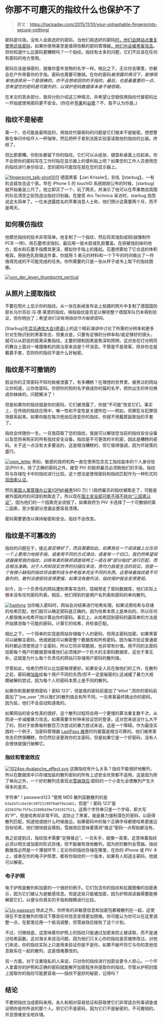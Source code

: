 # 你那不可磨灭的指纹什么也保护不了

> 原文：<https://hackaday.com/2015/11/10/your-unhashable-fingerprints-secure-nothing/>

密码是垃圾。没有人会挑选好的密码，当他们挑选好的密码[时，他们会跨站点重复使用这些密码](https://www.lightbluetouchpaper.org/2011/02/09/measuring-password-re-use-empirically/)，如果你使用甚至是值得信赖的密码管理器[，他们也会被黑客攻击](http://arstechnica.com/security/2015/11/hacking-tool-swipes-encrypted-credentials-from-password-manager/)。但你知道什么比密码更糟糕吗？一个指纹。指纹有太多的问题，它们不应该在任何有密码的地方使用。

密码应该是保密的，就像你童年宠物的名字一样。相比之下，无论你去哪里，你都会在户外带着你的手指。密码也需要可撤销。在你的密码*被泄露的情况下，能够简单地选择另一个是很棒的。你不会想收回你的手指的。最后，也是最重要的一点，您希望您的密码是可散列的，以保护密码数据库本身不被窃取。*

在本文的其余部分，我将分别介绍这三种情况，并希望让您相信用指纹代替密码比一开始就使用密码更不安全。(你在听[苹果](http://www.digitaltrends.com/opinion/apple-iphone-5s-fingerprint-scanner/)和[谷歌](http://bgr.com/2015/05/28/android-m-fingerprint-password-manager-app/)？不，我不认为你是。)

## 指纹不是秘密

第一个，也可能是最明显的，用指纹代替密码的问题是它们根本不是秘密。想想警察在审问中给坏人一杯咖啡，然后把杯子拿到法医实验室读取他的指纹的比喻。终结了。

但比那更糟。你到处都留下你的指纹。它们可以从纸张、键盘和桌面上捡起来。你不会把你的密码写在工作时贴在显示器上的便利贴上吧？如果您的工作人员使用您的指纹进行身份验证，您的密码可能现在就在您的显示器上。

[![fingerprint_talk-shot0011](img/f761e2aa739ebafc0635aaed93d00919.png)](https://hackaday.com/wp-content/uploads/2015/11/fingerprint_talk-shot0011.jpg) 德国黑客【Jan Krissler】，别名【starbug】，一有机会就攻击这个家。早在 iPhone 5 的 touchID 系统刚刚公布的时候，[starbug]就开始垂涎三尺了。他立即买了一个，玩了两天，并演示了他可以在苹果商店周围的队伍清空之前伪造出指纹识别器。在接受 Ars Technica 采访时，starbug 抱怨说这太简单了。一位未透露姓名的苹果消息人士称，他们预计这需要两个月，而不是两天。

## 如何模仿指纹

他模仿指纹的技术非常简单。他复制了一个指纹，然后将其蚀刻成铜(就像制作 PCB 一样)，用石墨喷涂蚀刻，最后用一层木胶或乳胶覆盖。在铜被蚀刻掉的地方，胶水和石墨手指模具更深，模拟你手指上的隆起。石墨喷雾给了它合适的体积电容。用肤色乳胶做这件事，你就用 5 美元的材料和一个下午的时间做出了一件值得完成的不可能完成的任务。你所需要的只是一张从杯子或书上取下的指纹图像。

[![von_der_leyen_thumbprint_vertical](img/b469fec9792a3e30c7afccd4b12c50f7.png)](https://hackaday.com/wp-content/uploads/2015/11/von_der_leyen_thumbprint_vertical.png)

## 从照片上提取指纹

不要在照片上显示你的指纹。从一张在新闻发布会上拍摄的照片中复制了德国国防部长乌尔苏拉·冯·德·莱恩的指纹。拇指指纹是否足以解锁整个德国军队仍未得到验证，但你明白了；希望*他们没有用指纹作为秘密密码。*

[Starbug]在[混沌通信大会(德语)](https://media.ccc.de/v/gpn15-6728-ich_sehe_also_bin_ich_du#video)上的这个精彩演讲中讨论了所需的分辨率和更多针对生物识别的黑客攻击，但重点是，只要有足够的分辨率和/或足够好的镜头，就可以从舒适的距离采集指纹。主要的限制因素是焦深和照明，这对坐在灯光明亮的舞台上面对一堆摄像机的政治家来说是个坏消息。不管是不是政客，除非你总是戴着手套，否则你的指纹不是什么好秘密。

## 指纹是不可撤销的

假设你的正常密码不知何故被泄露了。有多糟糕？在理想的世界里，被黑过的网站让你知道，让你改密码。你把你的狗的名字换成你的猫的名字，把你出生的年份换成你妹妹的。问题解决了！

但是如果你的指纹就是你的密码，它们被泄露了，你就“不可能”改变它们。事实上，在传统的指纹应用中，唯一性和不变性是关键所在——例如，将罪犯与犯罪现场联系起来。如果你能在每次抢劫后改变你的指纹，你就不用戴那副笨拙的手套了。

指纹会伴随你一生。一旦我窃取了您的指纹，我就可以解锁您当前的指纹安全设备以及您将来购买的所有指纹安全设备。指纹是不可更改的半机密，因此是糟糕的密码。关于这一点没有太多要说的，这是相当糟糕的，但它值得强调，因为坏政策的盛行。

[![opm_letter](img/3e90d1e6774453e1fd0cd28ac4a9f8dc.png)](https://hackaday.com/wp-content/uploads/2015/11/opm_letter.png) 例如，敏感的政府机构一直在使用包含员工指纹副本的个人身份验证(PIV)卡。除了正确的密码之外，接受 PIV 的联邦雇员必须刷他们的手指，指纹将与存储在卡中的指纹进行比较。这个想法是使用密码和指纹匹配作为一种形式的[双因素认证](https://en.wikipedia.org/wiki/Two-factor_authentication)。

然后[美国人事管理办公室(OPM)被黑](http://www.tomshardware.com/news/opm-5.6-million-stolen-fingerprints,30154.html)560 万(！)政府雇员的指纹被取走了，可能是被外国政府的间谍机构取走了。所以现在[国土安全部可能不得不转向“三因素认证”](http://www.biometricupdate.com/201506/expect-three-factor-authentication-to-be-implemented-following-opm-hack)，因为他们的一个因素完全烧毁了。如果政府为 PIV 卡选择了一个可撤销的第二因素，至少那部分泄漏会更容易清理。

密码需要更改以保持秘密和安全。指纹不会改变。

## 指纹是不可篡改的

指纹的问题在于，接近*就足够好了，而且需要如此。如果我在一个阅读器上比在另一个上更用力地按手指，或者用不同的方式滑动，或者有一个切口，我仍然希望阅读器接受我的指纹。训练有素的联邦调查局特工一直在用“部分指纹”进行匹配，而且相当准确。对于人肉和现实世界的扫描仪来说，势均力敌是生活的现实。但是一个有微小缺陷的指纹将会散列成与参考版本完全不同的东西。这意味着指纹是不可散列的。散列法使密码变得更强，如果没有散列法，指纹保护就会变得更弱。*

如今，当一个负责任的网站遭到黑客攻击时，窃贼带走了密码数据库，他们实际上根本没有任何密码列表。相反，他们得到的是用户名列表和密码的单向散列。

[![hashing](img/890bfe15814680af73d9fd0717357b0b.png)](https://hackaday.com/wp-content/uploads/2015/11/hashing.png) 当你输入密码时，网站会对结果进行哈希处理。如果试用哈希与存储的哈希匹配，他们就可以确定密码是正确的。因为哈希本质上是单向的，所以任何人都很难从哈希开始计算出你的密码。事实上，从哈希回到密码的最简单的方法是开始猜测每个可能的密码，计算它的哈希，并检查匹配。

相比之下，一个简单的实现是网站存储每个人的密码，但用主密码加密。如果黑客可以破解主密码，他或她就可以解密整个数据库和所有密码。因为每次验证普通密码时都必须使用这个主密码，所以它将非常脆弱，也非常有价值。用不同的主密码加密每个用户的数据意味着他们必须维护一个巨大的主密码数据库，这也于事无补。这就是为什么每个负责任的网站只存储用户密码的散列值。

尽管如此，哈希仍然可以比加密做得更好。如果安全人员在做他们的工作，在散列之前，密码被[加盐](https://en.wikipedia.org/wiki/Salt_(cryptography))给每个用户不同的东西(但不一定是秘密的);这减缓了暴力大规模破解的尝试，因为每个人的密码本质上是不同的散列。

如果你和我都使用密码！密码 123”，但是我的密码前面加了“elliot ”,而你的密码前面加了“joe_user ”,所以我们的散列值会有所不同。一旦黑客最终猜出你的密码，因为盐，他们不会自动知道我的。

如果网站的安全性真的很好，这个散列过程将会用一个更慢的算法重复数千次，从而进一步减缓暴力攻击。如果需要半秒钟来验证您的登录，这对您来说没什么大不了的，但对于依靠每秒数百万次尝试的暴力尝试来说，这是一个障碍。作为最佳实践的一个例子，当密码管理器 [LastPass 被黑](https://blog.lastpass.com/2015/06/lastpass-security-notice.html/)时的披露是相当可靠的。他们被黑客攻击仍然很糟糕，你仍然应该更改你的主密码，但是如果它是一个好密码，没有人会很快就强行破解它。

### 指纹和雪崩效应

[![1024px-Avalanche_effect.svg](img/eb27feaf6d181d0837a0e07adec048e4.png)](https://hackaday.com/wp-content/uploads/2015/11/1024px-avalanche_effect-svg.png) 这跟指纹有什么关系？指纹不能很好地散列，所以在数据库中只存储加盐的散列密码的所有上述安全优势都不适用。这是因为除了单向之外，一个好的散列还表现出[雪崩效应](https://en.wikipedia.org/wiki/Avalanche_effect):密码的一个小变化会使散列产生大得多的差异。

字符串”！password123 "使用 MD5 散列函数散列的是`b3a2efccbe10c39f2119979a6f9a3ab2`，但是"！密码 123”是`d2583f9c75fbc22890d39e7241927511`。这两个字符串只差一个字母，即大写的“P”，但是哈希却非常不同。这防止了黑客，谁是暴力强制潜在的密码，以获得散列匹配，知道他或她什么时候接近。如果密码中的每个正确字母都使哈希更接近目标哈希，他们很快就会猜到。雪崩效应意味着猜测“接近”密码一点帮助都没有。

我之前提到过，指纹技术需要“足够接近”。一旦失手，就像一英里。这意味着指纹必须以明文或加密的形式存储，但不能被有效地散列，因为好的散列会雪崩。指纹数据库必然是一个薄弱环节；无论你的指纹存储在哪里，在你的 iPhone 或 PIV 卡上，或者在你的电子护照里，都有你指纹的一个版本，如果有人知道主密码，他就可以解密。

### 电子护照

电子护照是散列和加密的一个很好的例子。它们包含你的指纹和虹膜图像的加密表示，因为它们被认为是敏感信息。但是这些只能被加密，因为护照阅读器需要能够解密它们，以便与你真实的手指和眼睛进行比较。

[![Us-passport](img/35b2cfb6696330bb8d727938142aac3a.png)](https://hackaday.com/wp-content/uploads/2015/11/us-passport.jpg) 除此之外，你所有的非敏感信息和加密包都被散列在一起，这使得在不改变散列的情况下篡改任何信息变得更加困难。你可能认为你可以在这里调整一点，在那里应用一个抵消调整，但雪崩效应挫败了这个计划。

不过，归根结底，这意味着你护照上的指纹只能通过加密来防止被读取，而不是通过哈希函数。这对海关来说没问题，因为他们只关心你的指纹是否被修改过。对他们来说，你的指纹实际上只是用来验证你是不是你，如果不破坏将它与你的其他信息联系在一起的散列，这是很难篡改的。

另一方面，对于注重隐私的人来说，只对你的指纹进行加密会更令人担心。一个坏人拿着你的护照和正确的密码就能解开加密程序并提取你的指纹。尽管从护照封面上提取你的指纹可能更容易——指纹不是好的秘密，记得吗？

## 结论

不要把指纹当成密码来用。永久和相对容易验证和获取使它们非常适合刑事调查或证明你是你所说的那个人。但它们不是密码，因为它们不是秘密的，不可撤销的，并且很难安全地存储。